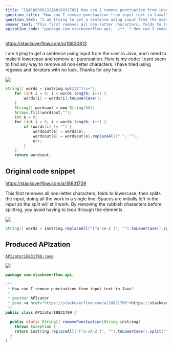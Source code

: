 ```yaml
---
title: "[Q#18830813][A#18831709] How can I remove punctuation from input text in Java?"
question_title: "How can I remove punctuation from input text in Java?"
question_text: "I am trying to get a sentence using input from the user in Java, and i need to make it lowercase and remove all punctuation. Here is my code: I cant seem to find any way to remove all non-letter characters. I have tried using regexes and iterators with no luck. Thanks for any help."
answer_text: "This first removes all non-letter characters, folds to lowercase, then splits the input, doing all the work in a single line: Spaces are initially left in the input so the split will still work. By removing the rubbish characters before splitting, you avoid having to loop through the elements."
apization_code: "package com.stackoverflow.api;  /**  * How can I remove punctuation from input text in Java?  *  * @author APIzator  * @see <a href=\"https://stackoverflow.com/a/18831709\">https://stackoverflow.com/a/18831709</a>  */ public class APIzator18831709 {    public static String[] removePunctuation(String instring)     throws Exception {     return instring.replaceAll(\"[^a-zA-Z ]\", \"\").toLowerCase().split(\"\\\\s+\");   } }"
---
```


https://stackoverflow.com/q/18830813

I am trying to get a sentence using input from the user in Java, and i need to make it lowercase and remove all punctuation. Here is my code:
I cant seem to find any way to remove all non-letter characters. I have tried using regexes and iterators with no luck. Thanks for any help.


<div class="code-logo"><img src="/stackoverflow.png" /></div>

```java
String[] words = instring.split("\\s+");
    for (int i = 0; i < words.length; i++) {
        words[i] = words[i].toLowerCase();
    }
    String[] wordsout = new String[50];
    Arrays.fill(wordsout,"");
    int e = 0;
    for (int i = 0; i < words.length; i++) {
        if (words[i] != "") {
            wordsout[e] = words[e];
            wordsout[e] = wordsout[e].replaceAll(" ", "");
            e++;
        }
    }
    return wordsout;
```


## Original code snippet

https://stackoverflow.com/a/18831709

This first removes all non-letter characters, folds to lowercase, then splits the input, doing all the work in a single line:
Spaces are initially left in the input so the split will still work.
By removing the rubbish characters before splitting, you avoid having to loop through the elements.

<div class="code-logo"><img src="/stackoverflow.png" /></div>

```java
String[] words = instring.replaceAll("[^a-zA-Z ]", "").toLowerCase().split("\\s+");
```

## Produced APIzation

[`APIzator18831709.java`](https://github.com/pasqualesalza/apization-temp-data/raw/master/search/APIzator18831709.java)

<div class="code-logo"><img src="/apizator.png" /></div>

```java
package com.stackoverflow.api;

/**
 * How can I remove punctuation from input text in Java?
 *
 * @author APIzator
 * @see <a href="https://stackoverflow.com/a/18831709">https://stackoverflow.com/a/18831709</a>
 */
public class APIzator18831709 {

  public static String[] removePunctuation(String instring)
    throws Exception {
    return instring.replaceAll("[^a-zA-Z ]", "").toLowerCase().split("\\s+");
  }
}

```
